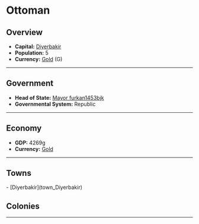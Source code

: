 # <!--NAME-->Ottoman<!--NAME-->

## Overview

- **Capital:** <!--CAPITAL_LINK-->[Diyerbakir](town_Diyerbakir)<!--CAPITAL_LINK-->
- **Population:** <!--POPULATION-->5<!--POPULATION-->
- **Currency:** <!--CURRENCY_LINK-->[Gold](currency_Gold)<!--CURRENCY_LINK--> (<!--CURRENCY_ABV-->G<!--CURRENCY_ABV-->)

---

## Government

- **Head of State:** <!--LEADER_TITLE_LINK-->[Mayor furkan1453bjk](user_furkan1453bjk)<!--LEADER_TITLE_LINK-->
- **Governmental System:** <!--GOVERNMENT-->Republic<!--GOVERNMENT-->

---

## Economy

- **GDP:** <!--GDP-->4269g<!--GDP-->
- **Currency:** <!--CURRENCY_LINK-->[Gold](currency_Gold)<!--CURRENCY_LINK-->

---

## Towns

<!--TOWNS-->- [Diyerbakir](town_Diyerbakir)<!--TOWNS-->

## Colonies

<!--COLONIES--><!--COLONIES-->

---